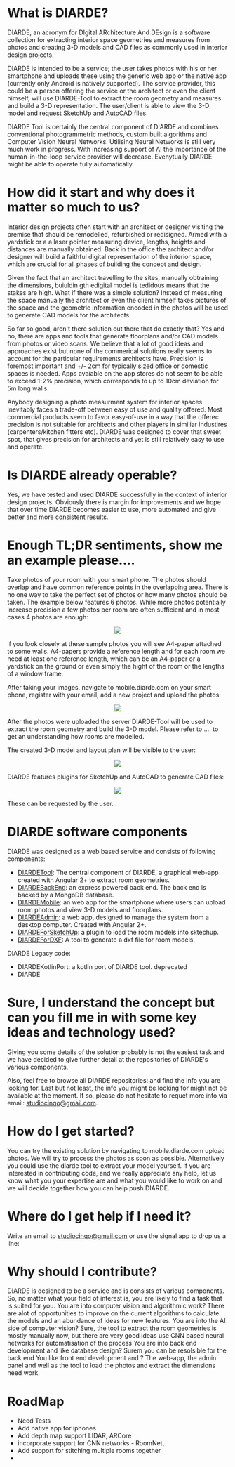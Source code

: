 # What is DIARDE? 

DIARDE, an acronym for DIgital ARchitecture And DEsign is a software collection for extracting interior space geometries and measures from photos and creating 3-D models and CAD files as commonly used in interior design projects. 

DIARDE is intended to be a service; the user takes photos with his or her smartphone and uploads these using the generic 
web app or the native app (currently only Android is natively supported). The service provider, this could be a person 
offering the service or the architect or even the client himself, will use DIARDE-Tool to extract the room geometry and measures
and build a 3-D representation. The user/client is able to view the 3-D model and request SketchUp and AutoCAD files. 

DIARDE Tool is certainly the central component of DIARDE and combines conventional photogrammetric methods, custom built algorithms
and Computer Vision Neural Networks. Utilising Neural Networks is still very much work in progress. With increasing support of 
AI the importance of the human-in-the-loop service provider will decrease. Evenytually DIARDE might be able to operate fully automatically.
# How did it start and why does it matter so much to us?

Interior design projects often start with an architect or designer visiting the premise that should be remodelled, refurbished or 
redisigned. Armed with a yardstick or a a laser pointer measuring device, lengths, heights and distances are manually obtained. Back 
in the office the architect and/or designer will build a faithful digital representation of the interior space, which are crucial for all phases of building the concept and design.  

Given the fact that an architect travelling to the sites, manually obtraining the dimensions, buiuldin gth edigital model is tedidous means that the stakes are high. What if there was a simple solution? Instead of measuring the space manually the architect
or even the client himself takes pictures of the space and the geometric information encoded in the photos will be used to generate 
CAD models for the architects. 

So far so good, aren't there solution out there that do exactly that? Yes and no, there are apps and tools that generate floorplans and/or CAD models from photos or video scans. We believe that a lot of good ideas and approaches exist but none of the commerical solutions really seems to account for the particular requirements architects have. Precision is foremost important and +/- 2cm for 
typically sized office or domestic spaces is needed. Apps avaiable on the app stores do not seem to be able to exceed 1-2% precision, which corresponds to up to 10cm deviation for 5m long walls. 

Anybody designing a photo measurment system for interior spaces inevitably faces a trade-off between easy of use and quality offered.
Most commercial products seem to favor easy-of-use in a way that the offerec precision is not suitable for architects and other players in similiar industires (carpenters/kitchen fitters etc). DIARDE was designed to cover that sweet spot, that gives precision for architects and yet is still relatively easy to use and operate.  
# Is DIARDE already operable?

Yes, we have tested and used DIARDE successfully in the context of interior design projects. Obviously there is margin for 
improvements and we hope that over time DIARDE becomes easier to use, more automated and give better and more consistent results.
# Enough TL;DR sentiments, show me an example please....

Take photos of your room with your smart phone. The photos should overlap and have common reference points in the 
overlapping area. There is no one way to take the perfect set of photos or how many photos should be taken. The 
example below features 6 photos. While more photos potentially increase precision a few photos per room are often sufficient and 
in most cases 4 photos are enough:

<p align="center">
  <img src="https://raw.githubusercontent.com/Diarde/DIARDE/main/doc/picture1.png" />
</p>

if you look closely at these sample photos you will see A4-paper attached to some walls. A4-papers provide a reference length
and for each room we need at least one reference length, which can be an A4-paper or a yardstick on the ground or even simply 
the hight of the room or the lengths of a window frame.

After taking your images, navigate to mobile.diarde.com on your smart phone, register with your email, add a new project
and upload the photos: 

<p align="center">
  <img src="https://raw.githubusercontent.com/Diarde/DIARDE/main/doc/picture2.png" />
</p>


After the photos were uploaded the server DIARDE-Tool will be used to extract the room geometry and build the 3-D model. 
Please refer to .... to get an understanding how rooms are modelled.

The created 3-D model and layout plan will be visible to the user:

<p align="center">
  <img src="https://raw.githubusercontent.com/Diarde/DIARDE/main/doc/picture3.png" />
</p>

DIARDE features plugins for SketchUp and AutoCAD to generate CAD files:

<p align="center">
  <img src="https://raw.githubusercontent.com/Diarde/DIARDE/main/doc/picture4.png" />
</p>

These can be requested by the user. 
# DIARDE software components

DIARDE was designed as a web based service and consists of following components:

* [DIARDETool](https://github.com/Diarde/DIARDETool#readme): The central component of DIARDE, a graphical web-app created with Angular 2+ to extract room geometries.
* [DIARDEBackEnd](https://github.com/Diarde/DIARDEBackEnd#readme): an express powered back end. The back end is backed by a MongoDB database.
* [DIARDEMobile](https://github.com/Diarde/DIARDEMobile#readme): an web app for the smartphone where users can upload room photos and view 3-D models and floorplans.
* [DIARDEAdmin](https://github.com/Diarde/DIARDEAdmin#readme): a web app, designed to manage the system from a desktop computer. Created with Angular 2+. 
* [DIARDEForSketchUp](https://github.com/Diarde/DIARDEForSketchUp#readme): a plugin to load the room models into sktechup. 
* [DIARDEForDXF](https://github.com/Diarde/DIARDEForDXF#readme): A tool to generate a dxf file for room models. 

DIARDE Legacy code:

* DIARDEKotlinPort: a kotlin port of DIARDE tool. deprecated
* DIARDE

# Sure, I understand the concept but can you fill me in with some key ideas and technology used? 

Giving you some details of the solution probably is not the easiest task and we have decided to give further detail 
at the repositories of DIARDE's various components. 

Also, feel free to browse all DIARDE repositories: and find the info you are looking for. Last but not least, 
the info you might be looking for might not be available at the moment. If so, please do not hesitate to 
requet more info via email: studiocinqo@gmail.com. 

# How do I get started? 

You can try the existing solution by navigating to mobile.diarde.com upload photos. We will try to process the photos as soon as possible. Alternatively you could use the diarde tool to extract your model yourself. 
If you are interested in contributing code, and we really appreciate any help, let us know what you your expertise are and what you would like to work on and we will decide together how you can help push DIARDE. 
# Where do I get help if I need it? 

Write an email to studiocinqo@gmail.com or use the signal app to drop us a line: 
# Why should I contribute?

DIARDE is designed to be a service and is consists of various components. So, no matter what your field of interest is, you are likely to find a task that is suited for you. 
You are into computer vision and algorithmic work? There are alot of opportunities to improve on the current algorithms to calculate
the models and an abundance of ideas for new features. 
You are into the AI side of computer vision? Sure, the tool to extract the room geometries is mostly manually now, but there are
very good ideas use CNN based neural networks for automatisation of the process 
You are into back end development and like database design? Surem you can be resolsible for the back end
You like front end development and  ? The web-app, the admin panel and well as the tool to load the photos and extract the dimensions need work. 

# RoadMap



 - Need Tests
 - Add native app for iphones
 - Add depth map support LIDAR, ARCore
 - incorporate support for CNN networks - RoomNet, 
 - Add support for stitching multiple rooms together
 - 
